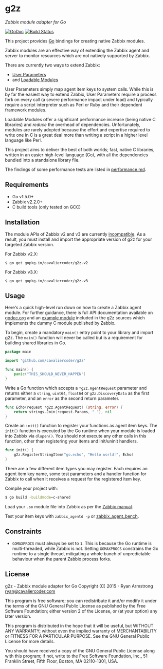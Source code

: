 # g2z

*Zabbix module adapter for Go*

[![GoDoc](https://godoc.org/github.com/cavaliercoder/g2z?status.svg)](http://godoc.org/github.com/cavaliercoder/g2z) [![Build Status](https://travis-ci.org/cavaliercoder/g2z.svg?branch=master)](https://travis-ci.org/cavaliercoder/g2z)

This project provides [Go](https://golang.org/) bindings for creating native
Zabbix modules.

Zabbix modules are an effective way of extending the Zabbix agent and server to
monitor resources which are not natively supported by Zabbix. 

There are currently two ways to extend Zabbix:

* [User Parameters](https://www.zabbix.com/documentation/2.4/manual/config/items/userparameters)
* and [Loadable Modules](https://www.zabbix.com/documentation/2.4/manual/config/items/loadablemodules?s[]=module)

User Parameters simply map agent item keys to system calls. While this is by
far the easiest way to extend Zabbix, User Parameters require a process fork on
every call (a severe performance impact under load) and typically require a
script interpreter such as Perl or Ruby and their dependent framework modules.

Loadable Modules offer a significant performance increase (being native C
libraries) and *reduce* the overhead of dependencies. Unfortunately, modules
are rarely adopted because the effort and expertise required to write one in C
is a great deal more than writing a script in a higher level language like
Perl.

This project aims to deliver the best of both worlds; fast, native C libraries,
written in an easier high-level language (Go), with all the dependencies bundled
into a standalone library file.

The findings of some performance tests are listed in [performance.md](performance.md).


## Requirements

* Go v1.5.0+
* Zabbix v2.2.0+
* C build tools (only tested on GCC)


## Installation

The module APIs of Zabbix v2 and v3 are currently
[incompatible](https://support.zabbix.com/browse/ZBX-10428). As a result, you
must install and import the appropriate version of g2z for your targeted Zabbix
version.

For Zabbix v2.X:

	$ go get gopkg.in/cavaliercoder/g2z.v2

For Zabbix v3.X:

	$ go get gopkg.in/cavaliercoder/g2z.v3


## Usage

Here's a quick high-level run down on how to create a Zabbix agent module. For 
further guidance, there is full API documentation available on
[godoc.org](http://godoc.org/github.com/cavaliercoder/g2z) and an
[example module](https://github.com/cavaliercoder/g2z/blob/master/dummy/dummy.go)
included in the g2z sources which implements the dummy C module published by
Zabbix.

To begin, create a mandatory `main()` entry point to your library and import
g2z. The `main()` function will never be called but is a requirement for
building shared libraries in Go.

```go
package main

import "github.com/cavaliercoder/g2z"

func main() {
    panic("THIS_SHOULD_NEVER_HAPPEN")
}

```

Write a Go function which accepts a `*g2z.AgentRequest` parameter and returns
either a `string`, `uint64`, `float64` or `g2z.DiscoveryData` as the first
parameter, and an `error` as the second return parameter.

```go
func Echo(request *g2z.AgentRequest) (string, error) {
    return strings.Join(request.Params, " "), nil
}

```

Create an `init()` function to register your functions as agent item keys. The
`init()` function is executed by the Go runtime when your module is loaded into
Zabbix via `dlopen()`. You should not execute any other calls in this function,
other than registering your items and init/uninit handlers.

```go
func init() {
    g2z.RegisterStringItem("go.echo", "Hello world!", Echo)
}

```

There are a few different item types you may register. Each requires an agent
item key name, some test parameters and a handler function for Zabbix to call
when it receives a request for the registered item key.

Compile your project with:

```bash
$ go build -buildmode=c-shared
```

Load your `.so` module file into Zabbix as per the
[Zabbix manual](https://www.zabbix.com/documentation/2.2/manual/config/items/loadablemodules#configuration_parameters).

Test your item keys with `zabbix_agentd -p` or
[zabbix_agent_bench](https://github.com/cavaliercoder/zabbix_agent_bench).


## Constraints

- `GOMAXPROCS` must always be set to `1`. This is because the Go runtime is
  multi-threaded, while Zabbix is not. Setting `GOMAXPROCS` constrains the Go
  runtime to a single thread, mitigating a whole bunch of unpredictable
  behaviour when the parent Zabbix process forks.

## License

g2z - Zabbix module adapter for Go
Copyright (C) 2015 - Ryan Armstrong <ryan@cavaliercoder.com>

This program is free software; you can redistribute it and/or modify
it under the terms of the GNU General Public License as published by
the Free Software Foundation; either version 2 of the License, or
(at your option) any later version.

This program is distributed in the hope that it will be useful,
but WITHOUT ANY WARRANTY; without even the implied warranty of
MERCHANTABILITY or FITNESS FOR A PARTICULAR PURPOSE. See the
GNU General Public License for more details.

You should have received a copy of the GNU General Public License
along with this program; if not, write to the Free Software
Foundation, Inc., 51 Franklin Street, Fifth Floor, Boston, MA  02110-1301, USA.
